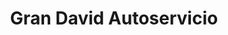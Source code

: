 ---
title: "Gran David Autoservicio"
url: /ciudad-autonoma-de-buenos-aires/gran-david-autoservicio/
shop: Supermarkt
---